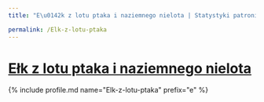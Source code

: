 ```yaml
---
title: "E\u0142k z lotu ptaka i naziemnego nielota | Statystyki patronite.pl | Patromierz"

permalink: /Elk-z-lotu-ptaka
---
```


# [Ełk z lotu ptaka i naziemnego nielota](https://patronite.pl/Elk-z-lotu-ptaka)

{% include profile.md name="Elk-z-lotu-ptaka" prefix="e" %}
